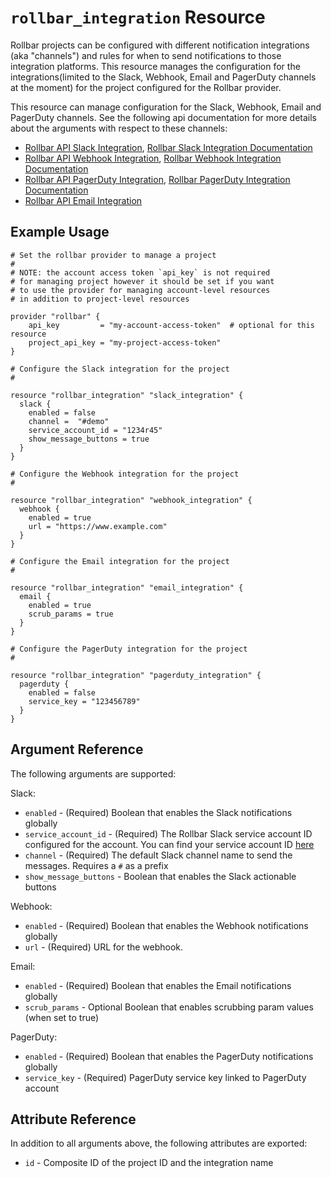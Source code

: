 `rollbar_integration` Resource
=========================

Rollbar projects can be configured with different notification integrations (aka "channels") and rules for when to send notifications to those integration platforms.  This resource manages the configuration for the integrations(limited to the Slack, Webhook, Email and PagerDuty channels at the moment) for the project configured for the Rollbar provider.

This resource can manage configuration for the Slack, Webhook, Email and PagerDuty channels. See the following api documentation for more details about the arguments with respect to these channels:

* [Rollbar API Slack Integration](https://docs.rollbar.com/reference/put_api-1-notifications-slack), [Rollbar Slack Integration Documentation](https://docs.rollbar.com/docs/slack)
* [Rollbar API Webhook Integration](https://docs.rollbar.com/reference/put_api-1-notifications-webhook), [Rollbar Webhook Integration Documentation](https://docs.rollbar.com/docs/webhook)
* [Rollbar API PagerDuty Integration](https://docs.rollbar.com/reference/put_api-1-notifications-pagerduty), [Rollbar PagerDuty Integration Documentation](https://docs.rollbar.com/docs/pagerduty)
* [Rollbar API Email Integration](https://docs.rollbar.com/reference/put_api-1-notifications-email)

Example Usage
-------------

```hcl
# Set the rollbar provider to manage a project
#
# NOTE: the account access token `api_key` is not required
# for managing project however it should be set if you want
# to use the provider for managing account-level resources
# in addition to project-level resources

provider "rollbar" {
    api_key         = "my-account-access-token"  # optional for this resource
    project_api_key = "my-project-access-token"
}

# Configure the Slack integration for the project
#

resource "rollbar_integration" "slack_integration" {
  slack {
    enabled = false
    channel =  "#demo"
    service_account_id = "1234r45"
    show_message_buttons = true
  }
}

# Configure the Webhook integration for the project
#

resource "rollbar_integration" "webhook_integration" {
  webhook {
    enabled = true
    url = "https://www.example.com"
  }
}

# Configure the Email integration for the project
#

resource "rollbar_integration" "email_integration" {
  email {
    enabled = true
    scrub_params = true
  }
}

# Configure the PagerDuty integration for the project
#

resource "rollbar_integration" "pagerduty_integration" {
  pagerduty {
    enabled = false
    service_key = "123456789"
  }
}
```

Argument Reference
------------------

The following arguments are supported:

Slack:

* `enabled` - (Required) Boolean that enables the Slack notifications globally
* `service_account_id` - (Required) The Rollbar Slack service account ID configured for the account.  You can find your service account ID [here](https://rollbar.com/settings/integrations/#slack)
* `channel` - (Required) The default Slack channel name to send the messages. Requires a `#` as a prefix
* `show_message_buttons` - Boolean that enables the Slack actionable buttons

Webhook:

* `enabled` - (Required) Boolean that enables the Webhook notifications globally
* `url` - (Required) URL for the webhook.

Email:

* `enabled` - (Required) Boolean that enables the Email notifications globally
* `scrub_params` - Optional Boolean that enables scrubbing param values (when set to true)

PagerDuty:

* `enabled` - (Required) Boolean that enables the PagerDuty notifications globally
* `service_key` - (Required) PagerDuty service key linked to PagerDuty account

Attribute Reference
-------------------

In addition to all arguments above, the following attributes are exported:

* `id` - Composite ID of the project ID and the integration name
